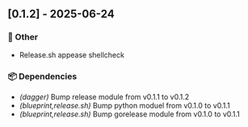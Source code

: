 ## [0.1.2] - 2025-06-24

### 💼 Other

- Release.sh appease shellcheck

### 📦 Dependencies

- *(dagger)* Bump release module from v0.1.1 to v0.1.2
- *(blueprint,release.sh)* Bump python moduel from v0.1.0 to v0.1.1
- *(blueprint,release.sh)* Bump gorelease module from v0.1.0 to v0.1.1

